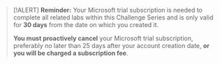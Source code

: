 >[!ALERT] **Reminder:**
>Your Microsoft trial subscription is needed to complete all related labs within this Challenge Series and is only valid for **30 days** from the date on which you created it.
>
>**You must proactively cancel** your Microsoft trial subscription, preferably no later than 25 days after your account creation date, **or you will be charged a subscription fee**.
